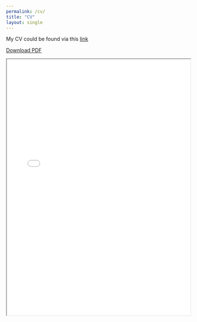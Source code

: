 ```yaml
---
permalink: /cv/
title: "CV"
layout: single
---
```

My CV could be found via this [link](/CV_Lu_Aug2022.pdf)

<a href="/CV_Lu_Aug2022.pdf">Download PDF</a>

<div style="width: 100%; height:700">
<iframe src="/CV_Lu_Aug2022.pdf" width="100%" height="700">
This browser does not support PDFs. Please download the PDF to view it: <a href="/CV_Lu_Aug2022.pdf">Download PDF</a>
</iframe>
</div>
